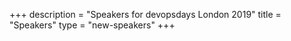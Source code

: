 +++
description = "Speakers for devopsdays London 2019"
title = "Speakers"
type = "new-speakers"
+++